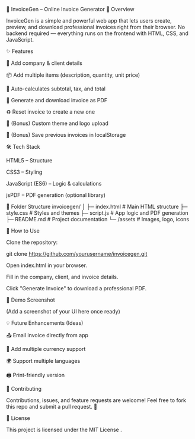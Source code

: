 🧾 InvoiceGen – Online Invoice Generator
📌 Overview

InvoiceGen is a simple and powerful web app that lets users create, preview, and download professional invoices right from their browser. No backend required — everything runs on the frontend with HTML, CSS, and JavaScript.

✨ Features

🏢 Add company & client details

📦 Add multiple items (description, quantity, unit price)

🧮 Auto-calculates subtotal, tax, and total

📄 Generate and download invoice as PDF

♻️ Reset invoice to create a new one

🌈 (Bonus) Custom theme and logo upload

💾 (Bonus) Save previous invoices in localStorage

🛠️ Tech Stack

HTML5 – Structure

CSS3 – Styling

JavaScript (ES6) – Logic & calculations

jsPDF – PDF generation (optional library)

📁 Folder Structure
invoicegen/
│
├─ index.html          # Main HTML structure
├─ style.css           # Styles and themes
├─ script.js           # App logic and PDF generation
├─ README.md           # Project documentation
└─ /assets             # Images, logo, icons

🚀 How to Use

Clone the repository:

git clone https://github.com/yourusername/invoicegen.git


Open index.html in your browser.

Fill in the company, client, and invoice details.

Click "Generate Invoice" to download a professional PDF.

📸 Demo Screenshot

(Add a screenshot of your UI here once ready)

💡 Future Enhancements (Ideas)

📤 Email invoice directly from app

🪩 Add multiple currency support

🌍 Support multiple languages

🖨️ Print-friendly version

🤝 Contributing

Contributions, issues, and feature requests are welcome!
Feel free to fork this repo and submit a pull request. 💙

📜 License

This project is licensed under the MIT License
.
